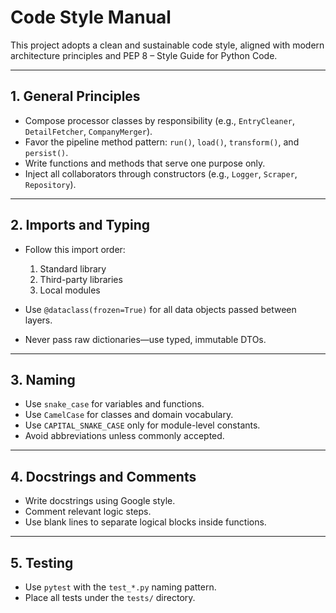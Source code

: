 # Code Style Manual

This project adopts a clean and sustainable code style, aligned with modern architecture principles and PEP 8 – Style Guide for Python Code.

---

## 1. General Principles

- Compose processor classes by responsibility (e.g., `EntryCleaner`, `DetailFetcher`, `CompanyMerger`).
- Favor the pipeline method pattern: `run()`, `load()`, `transform()`, and `persist()`.
- Write functions and methods that serve one purpose only.
- Inject all collaborators through constructors (e.g., `Logger`, `Scraper`, `Repository`).

---

## 2. Imports and Typing

- Follow this import order:
  1. Standard library
  2. Third-party libraries
  3. Local modules

- Use `@dataclass(frozen=True)` for all data objects passed between layers.
- Never pass raw dictionaries—use typed, immutable DTOs.

---

## 3. Naming

- Use `snake_case` for variables and functions.
- Use `CamelCase` for classes and domain vocabulary.
- Use `CAPITAL_SNAKE_CASE` only for module-level constants.
- Avoid abbreviations unless commonly accepted.

---

## 4. Docstrings and Comments

- Write docstrings using Google style.
- Comment relevant logic steps.
- Use blank lines to separate logical blocks inside functions.

---

## 5. Testing

- Use `pytest` with the `test_*.py` naming pattern.
- Place all tests under the `tests/` directory.
